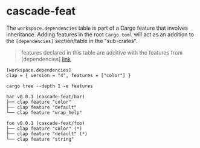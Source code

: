 # cascade-feat


The `workspace.dependencies` table is part of a Cargo feature that involves inheritance.
Adding features in the root `Cargo.toml` will act as an addition to the `[dependencies]` section/table in the "sub-crates".

> features declared in this table are additive with the features from [dependencies] [link](https://doc.rust-lang.org/cargo/reference/workspaces.html#the-dependencies-table)

```
[workspace.dependencies]
clap = { version = "4", features = ["color"] }
```

```console
cargo tree --depth 1 -e features

bar v0.0.1 (cascade-feat/bar)
├── clap feature "color"
├── clap feature "default"
└── clap feature "wrap_help"

foo v0.0.1 (cascade-feat/foo)
├── clap feature "color" (*)
├── clap feature "default" (*)
└── clap feature "string"
```
